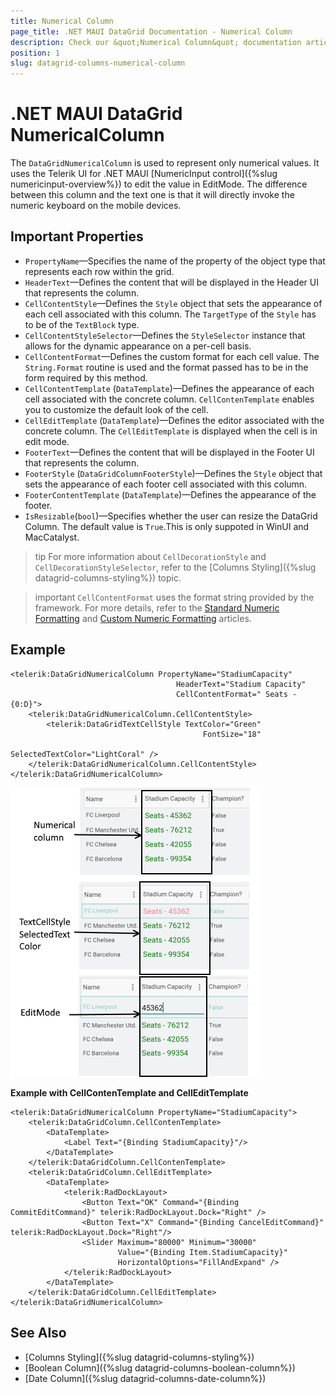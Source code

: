 ```yaml
---
title: Numerical Column
page_title: .NET MAUI DataGrid Documentation - Numerical Column
description: Check our &quot;Numerical Column&quot; documentation article for Telerik DataGrid for .NET MAUI.
position: 1
slug: datagrid-columns-numerical-column
---
```


# .NET MAUI DataGrid NumericalColumn

The `DataGridNumericalColumn` is used to represent only numerical values. It uses the Telerik UI for .NET MAUI [NumericInput control]({%slug numericinput-overview%}) to edit the value in EditMode. The difference between this column and the text one is that it will directly invoke the numeric keyboard on the mobile devices.

## Important Properties

* `PropertyName`&mdash;Specifies the name of the property of the object type that represents each row within the grid.
* `HeaderText`&mdash;Defines the content that will be displayed in the Header UI that represents the column.
* `CellContentStyle`&mdash;Defines the `Style` object that sets the appearance of each cell associated with this column. The `TargetType` of the `Style` has to be of the `TextBlock` type.
* `CellContentStyleSelector`&mdash;Defines the `StyleSelector` instance that allows for the dynamic appearance on a per-cell basis.
* `CellContentFormat`&mdash;Defines the custom format for each cell value. The `String.Format` routine is used and the format passed has to be in the form required by this method.
* `CellContentTemplate` (`DataTemplate`)&mdash;Defines the appearance of each cell associated with the concrete column. `CellContenTemplate` enables you to customize the default look of the cell.
* `CellEditTemplate` (`DataTemplate`)&mdash;Defines the editor associated with the concrete column. The `CellEditTemplate` is displayed when the cell is in edit mode.
* `FooterText`&mdash;Defines the content that will be displayed in the Footer UI that represents the column.
* `FooterStyle` (`DataGridColumnFooterStyle`)&mdash;Defines the `Style` object that sets the appearance of each footer cell associated with this column.
* `FooterContentTemplate` (`DataTemplate`)&mdash;Defines the appearance of the footer.
* `IsResizable`(`bool`)&mdash;Specifies whether the user can resize the DataGrid Column. The default value is `True`.This is only suppoted in WinUI and MacCatalyst.

>tip For more information about `CellDecorationStyle` and  `CellDecorationStyleSelector`, refer to the [Columns Styling]({%slug datagrid-columns-styling%}) topic.

>important `CellContentFormat` uses the format string provided by the framework. For more details, refer to the [Standard Numeric Formatting](https://docs.microsoft.com/en-us/dotnet/standard/base-types/standard-numeric-format-strings) and [Custom Numeric Formatting](https://docs.microsoft.com/en-us/dotnet/standard/base-types/custom-numeric-format-strings) articles.

## Example

```XAML
<telerik:DataGridNumericalColumn PropertyName="StadiumCapacity"
                                     HeaderText="Stadium Capacity"
                                     CellContentFormat=" Seats - {0:D}">
    <telerik:DataGridNumericalColumn.CellContentStyle>
        <telerik:DataGridTextCellStyle TextColor="Green"
                                           FontSize="18"
                                           SelectedTextColor="LightCoral" />
    </telerik:DataGridNumericalColumn.CellContentStyle>
</telerik:DataGridNumericalColumn>
```

![DataGrid Numerical Column](images/numericalcolumn-overview.png)

**Example with CellContenTemplate and CellEditTemplate**

```XAML
<telerik:DataGridNumericalColumn PropertyName="StadiumCapacity">
	<telerik:DataGridColumn.CellContenTemplate>
        <DataTemplate>
            <Label Text="{Binding StadiumCapacity}"/>
        </DataTemplate>
    </telerik:DataGridColumn.CellContenTemplate>
    <telerik:DataGridColumn.CellEditTemplate>
        <DataTemplate>
            <telerik:RadDockLayout>
                <Button Text="OK" Command="{Binding CommitEditCommand}" telerik:RadDockLayout.Dock="Right" />
                <Button Text="X" Command="{Binding CancelEditCommand}"  telerik:RadDockLayout.Dock="Right"/>
                <Slider Maximum="80000" Minimum="30000" 
                        Value="{Binding Item.StadiumCapacity}" 
                        HorizontalOptions="FillAndExpand" />
            </telerik:RadDockLayout>
        </DataTemplate>
    </telerik:DataGridColumn.CellEditTemplate>
</telerik:DataGridNumericalColumn>
```

## See Also

- [Columns Styling]({%slug datagrid-columns-styling%})
- [Boolean Column]({%slug datagrid-columns-boolean-column%})
- [Date Column]({%slug datagrid-columns-date-column%})
